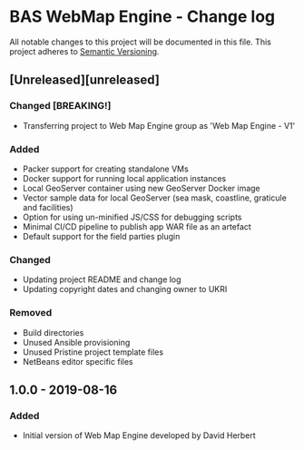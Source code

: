 # BAS WebMap Engine - Change log

All notable changes to this project will be documented in this file.
This project adheres to [Semantic Versioning](http://semver.org/spec/v2.0.0.html).

## [Unreleased][unreleased]

### Changed [BREAKING!]

* Transferring project to Web Map Engine group as 'Web Map Engine - V1'

### Added

* Packer support for creating standalone VMs
* Docker support for running local application instances
* Local GeoServer container using new GeoServer Docker image
* Vector sample data for local GeoServer (sea mask, coastline, graticule and facilities)
* Option for using un-minified JS/CSS for debugging scripts
* Minimal CI/CD pipeline to publish app WAR file as an artefact
* Default support for the field parties plugin

### Changed

* Updating project README and change log
* Updating copyright dates and changing owner to UKRI

### Removed

* Build directories
* Unused Ansible provisioning
* Unused Pristine project template files
* NetBeans editor specific files

## 1.0.0 - 2019-08-16

### Added

* Initial version of Web Map Engine developed by David Herbert
